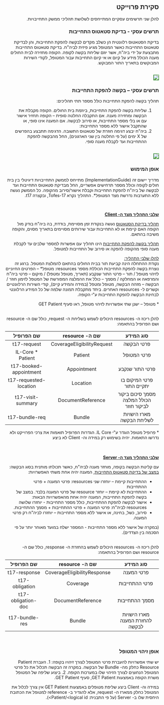 <div dir="rtl" markdown="1">

## סקירת פרוייקט


להלן שני תרשימים עסקיים המתייחסים לשלושת תהליכי ממשק התחייבויות.

<h3> תרשים עסקי - בדיקת סטאטוס התחייבות </h3>

בדיקת הסטאטוס רלוונטית הן כשלב מקדים לבקשה להפקת התחייבות, והן לבדיקת סטאטוס התחייבות כאשר המטופל מגיע פיזית לביה"ח.
בדיקת סטאטוס התחייבות מתבצעת על ידי ביה"ח, אשר יוזם שליחת בקשה לקופה.
הקופה מחזירה לבית החולים מענה הכולל מידע על קיום או אי קיום התחייבות עבור המטופל, לקודי השירות המבוקשים בתאריך התור המבוקש.

<br>
<img src="./1.png" style="border: 1px solid green;">
<br>

<h3> תרשים עסקי – בקשה להפקת התחייבות </h3>

תהליך בקשה להפקת התחייבות כולל מספר תתי תהליכים:
1)	שליחת בקשה להפקת התחייבות, ביוזמת בית החולים. הקופה מקבלת את הבקשה ומחזירה מענה.
אם התקבלה החלטה סופית – הקופה תחזיר אישור עם או בלי מספר התחייבות, או סירוב לבקשה.
אם המענה אינו סופי, או שהתקבל אישור ללא מספר התחייבות:
2)	ביה"ח יבצע דגימה חוזרת של סטאטוס התשובה.
הדגימה תתבצע בהפרשים של X ימים (על פי החלטה בין שני הארגונים), החל מהבקשה להפקת ההתחייבות ועד לקבלת מענה סופי.

<br>
<img src="./2.png" style="border: 1px solid green;">
<br>


<h3> אופן המימוש </h3>

מדריך יישום זה (ImplementationGuide) מתייחס לממשק התחייבויות דיגיטלי בין בית חולים לקופה וכולל מספר תרחישים אפשריים, החל מבדיקת סטאטוס התחייבות ועד לבקשה של ביה"ח להפקת התחייבות וקבלת אישור/סירוב מהקופה.
כל הממשק נעשה ללא התערבות נדרשת מצד המטופל*. 
התהליך נקרא Tofes-17, ובקצרה t17.

<br>

<ins>**שלבי התהליך מצד ה- Client**

<ins>תהליך בדיקת הסטאטוס</ins> נעשה בנקודת זמן מסויימת, בודדת, בה ביה"ח בודק מול הקופה האם קיימת או לא התחייבות עבור שירותים מסויימים בתאריך מסוים, והקופה משיבה בהתאם.

<ins>תהליך בקשה להפקת התחייבות</ins> הינו תהליך עם אפשרות למספר שלבים עד לקבלת מענה סופי מהקופה להפקה או סירוב של התחייבות למטופל.

<ins>להלן שלבי התהליך:</ins><br>
נקודת ההתחלה הינה קביעת תור בבית החולים בהתאם להמלצת המטפל. ברגע זה נוצרת בקשה להפקת התחייבות הכוללת מספר resources:
מטופל* – הפרטים החיוניים לזיהוי מטופל / תור – פרטי התור שנקבע (תאריך, מטופל ומטפל) / מיקום – פרטי ביה"ח והמרפאה או המחלקה / מסמך – כולל את ההמלצה המפורשת של המטפל לזימון חוזר / הבקשה – מזהה הבקשה, מטופל ומטפל (במידה והמידע קיים), קודי השירות הרלוונטיים וקשרים ל- resources האחרים.
ביחד מתקבלת תמונה שלמה של כל המידע הרלוונטי לבחינת הבקשה להפקת התחייבות ע"י הקופה.

\* מטופל – ישנן שתי אפשרויות לזיהוי מטופל, ראו סעיף GET Patient

<br>
להלן ריכוז ה- resources היכולים לשמש בשליחת ה- request, כולל שם ה- resource ושם הפרופיל בהתאמה:


| **סוג המידע** | **שם ה- resource** | **שם הפרופיל** |
|:---:|:---:|:---:|
|    פרטי הבקשה    |    CoverageEligibilityRequest    |    t17-request    |
|    פרטי המטופל    |    Patient    |    * IL-Core Patient    |
|    פרטי התור שנקבע    |    Appointment    |    t17-booked-appointment    |
|    פרטי המיקום בו יתקיים התור    |    Location    |    t17-requested-location    |
|    מסמך סיכום ביקור הכולל המלצה לביקור חוזר    |    DocumentReference    |    t17-visit-summary    |
|    מארז הישויות לשליחת הבקשה     |    Bundle    |    t17-bundle-req    |


\* פרופיל מטופל הוגדר ע"י IL Core. הגדרות הפרופיל תואמות את צרכי הפרוייקט ולא נדרשו התאמות. יהיה בשימוש רק במידה וה- Client לא ביצע 

<br><br>
<ins>**שלבי התהליך מצד ה- Server**</ins>

עם קליטת הבקשה בקופה, מוחזר מענה לביה"ח, כאשר תכולתו מותנית בסוג הבקשה:
<ins>במצב של בדיקת סטאטוס התחייבות</ins>, המענה יהיה אחת משתי האפשרויות:
- ההתחייבות קיימת – יוחזרו שני resources: פרטי המענה + פרטי ההתחייבות
- ההתחייבות לא קיימת – יוחזר resource של פרטי המענה בלבד.
במצב של בקשה להפקת התחייבות, המענה יהיה אחת מהאפשרויות הבאות:
- אישור לבקשה להפקת ההתחייבות, כולל מספר התחייבות - יוחזרו שלושה resources לביה"ח: פרטי המענה + פרטי ההתחייבות + מסמך ההתחייבות.
-  סירוב, כשל, בחינה, או אישור ללא מספר התחייבות – יוחזרו לביה"ח רק פרטי המענה.

(במקרה של אישור ללא מספר התחייבות - המספר ישלח במועד מאוחר יותר על פי הסכמה בין הצדדים).

<br>
להלן ריכוז ה- resources היכולים לשמש בהחזרת ה- response, כולל שם ה- resource ושם הפרופיל בהתאמה:

| **סוג המידע** | **שם ה- resource** | **שם הפרופיל** |
|:---:|:---:|:---:|
|    פרטי המענה     |    CoverageEligibilityResponse    |    t17-response    |
|    פרטי ההתחייבות    |    Coverage    |    t17-obligation    |
|    מסמך ההתחייבות    |    DocumentReference    |    t17-obligation-doc    |
|    מארז הישויות להחזרת המענה לבקשה    |    Bundle    |    t17-bundle-res    |

<br>

<h3> אופן זיהוי המטופל </h3>
יש שתי אפשרויות להעברת פרטי המטופל לצורך זיהויו בקופה:
1.	העברת Patient Resource כחלק מה- Bundle של הבקשה. במקרה זה הבקשה תכלול את כל פרטי המטופל הנחוצים לצורך הזיהוי שלו במערכות הקופה.
2.	ביצוע שליפה של המטופל משרת הקופה באמצעות GET Patient, סעיף GET Patient.

במידה וה- Client ביצע שליפת מטופלים באמצעות GET Patient אין צורך לכלול את המטופל כחלק ממארז ה- request, אלא להגדיר ב- reference למטופל את הכתובת היחסית שלו ב- Server (על פי התבנית: Patient/\<logical id\>).
<br>

